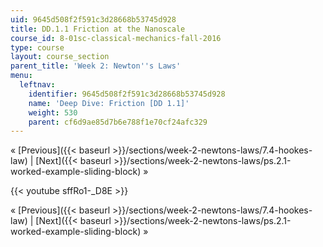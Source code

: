 ```yaml
---
uid: 9645d508f2f591c3d28668b53745d928
title: DD.1.1 Friction at the Nanoscale
course_id: 8-01sc-classical-mechanics-fall-2016
type: course
layout: course_section
parent_title: 'Week 2: Newton''s Laws'
menu:
  leftnav:
    identifier: 9645d508f2f591c3d28668b53745d928
    name: 'Deep Dive: Friction [DD 1.1]'
    weight: 530
    parent: cf6d9ae85d7b6e788f1e70cf24afc329
---
```


« [Previous]({{< baseurl >}}/sections/week-2-newtons-laws/7.4-hookes-law) | [Next]({{< baseurl >}}/sections/week-2-newtons-laws/ps.2.1-worked-example-sliding-block) »

{{< youtube sffRo1-_D8E >}}

« [Previous]({{< baseurl >}}/sections/week-2-newtons-laws/7.4-hookes-law) | [Next]({{< baseurl >}}/sections/week-2-newtons-laws/ps.2.1-worked-example-sliding-block) »